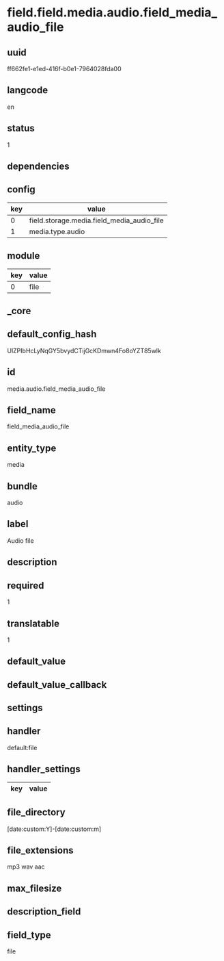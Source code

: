 # field.field.media.audio.field_media_audio_file

## uuid
ff662fe1-e1ed-416f-b0e1-7964028fda00

## langcode
en

## status
1

## dependencies

## config
|key|value|
|-|-|
|0|field.storage.media.field_media_audio_file|
|1|media.type.audio|


## module
|key|value|
|-|-|
|0|file|


## _core

## default_config_hash
UlZPIbHcLyNqGY5bvydCTijGcKDmwn4Fo8oYZT85wlk

## id
media.audio.field_media_audio_file

## field_name
field_media_audio_file

## entity_type
media

## bundle
audio

## label
Audio file

## description


## required
1

## translatable
1

## default_value


## default_value_callback


## settings

## handler
default:file

## handler_settings
|key|value|
|-|-|


## file_directory
[date:custom:Y]-[date:custom:m]

## file_extensions
mp3 wav aac

## max_filesize


## description_field


## field_type
file
